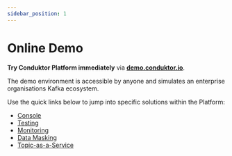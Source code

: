 ```yaml
---
sidebar_position: 1
---
```


# Online Demo

**Try Conduktor Platform immediately** via **[demo.conduktor.io](https://demo.conduktor.io)**.

The demo environment is accessible by anyone and simulates an enterprise organisations Kafka ecosystem. 

Use the quick links below to jump into specific solutions within the Platform:
- [Console](https://demo.conduktor.io/console/clusters/)
- [Testing](https://demo.conduktor.io/testing)    
- [Monitoring](https://demo.conduktor.io/monitoring)
- [Data Masking](https://demo.conduktor.io/data-masking)
- [Topic-as-a-Service](https://demo.conduktor.io/governance)
